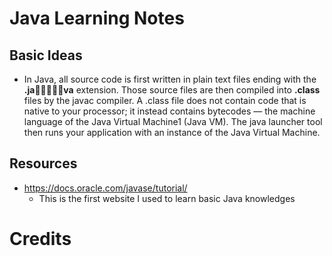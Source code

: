 # Java Learning Notes

## Basic Ideas
* In Java, all source code is first written in plain text files ending with the **.java** extension. Those source files are then compiled into **.class** files by the javac compiler. A .class file does not contain code that is native to your processor; it instead contains bytecodes — the machine language of the Java Virtual Machine1 (Java VM). The java launcher tool then runs your application with an instance of the Java Virtual Machine.





## Resources
* https://docs.oracle.com/javase/tutorial/
	* This is the first website I used to learn basic Java knowledges

# Credits